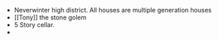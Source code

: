 - Neverwinter high district. All houses are multiple generation houses
- [[Tony]] the stone golem
- 5 Story cellar.
-